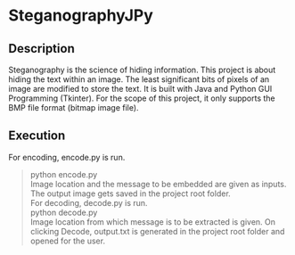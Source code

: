 # SteganographyJPy
## Description 
Steganography is the science of hiding information. This project is about hiding the text within an image. The least significant bits of pixels of an image are modified to store the text. It is built with Java and Python GUI Programming (Tkinter). For the scope of this project, it only supports the BMP file format (bitmap image file). 

## Execution
For encoding, encode.py is run.<br/>
>python encode.py <br/>
Image location and the message to be embedded are given as inputs. The output image gets saved in the project root folder.<br/>
For decoding, decode.py is run.<br/>
>python decode.py <br/>
Image location from which message is to be extracted is given. On clicking Decode, output.txt is generated in the project root folder and opened for the user.<br/>

